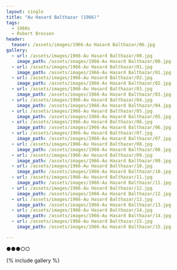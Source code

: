 ```yaml
---
layout: single
title: "Au Hasard Balthazar (1966)"
tags:
  - 1960s 
  - Robert Bresson
header:
  teaser: /assets/images/1966-Au Hasard Balthazar/06.jpg
gallery:
  - url: /assets/images/1966-Au Hasard Balthazar/00.jpg
    image_path: /assets/images/1966-Au Hasard Balthazar/00.jpg  
  - url: /assets/images/1966-Au Hasard Balthazar/01.jpg
    image_path: /assets/images/1966-Au Hasard Balthazar/01.jpg
  - url: /assets/images/1966-Au Hasard Balthazar/02.jpg
    image_path: /assets/images/1966-Au Hasard Balthazar/02.jpg
  - url: /assets/images/1966-Au Hasard Balthazar/03.jpg
    image_path: /assets/images/1966-Au Hasard Balthazar/03.jpg
  - url: /assets/images/1966-Au Hasard Balthazar/04.jpg
    image_path: /assets/images/1966-Au Hasard Balthazar/04.jpg
  - url: /assets/images/1966-Au Hasard Balthazar/05.jpg
    image_path: /assets/images/1966-Au Hasard Balthazar/05.jpg
  - url: /assets/images/1966-Au Hasard Balthazar/06.jpg
    image_path: /assets/images/1966-Au Hasard Balthazar/06.jpg
  - url: /assets/images/1966-Au Hasard Balthazar/07.jpg
    image_path: /assets/images/1966-Au Hasard Balthazar/07.jpg
  - url: /assets/images/1966-Au Hasard Balthazar/08.jpg
    image_path: /assets/images/1966-Au Hasard Balthazar/08.jpg
  - url: /assets/images/1966-Au Hasard Balthazar/09.jpg
    image_path: /assets/images/1966-Au Hasard Balthazar/09.jpg
  - url: /assets/images/1966-Au Hasard Balthazar/10.jpg
    image_path: /assets/images/1966-Au Hasard Balthazar/10.jpg
  - url: /assets/images/1966-Au Hasard Balthazar/11.jpg
    image_path: /assets/images/1966-Au Hasard Balthazar/11.jpg
  - url: /assets/images/1966-Au Hasard Balthazar/12.jpg
    image_path: /assets/images/1966-Au Hasard Balthazar/12.jpg
  - url: /assets/images/1966-Au Hasard Balthazar/13.jpg
    image_path: /assets/images/1966-Au Hasard Balthazar/13.jpg
  - url: /assets/images/1966-Au Hasard Balthazar/14.jpg
    image_path: /assets/images/1966-Au Hasard Balthazar/14.jpg
  - url: /assets/images/1966-Au Hasard Balthazar/15.jpg
    image_path: /assets/images/1966-Au Hasard Balthazar/15.jpg

---
```

●●●○○

{% include gallery %}
